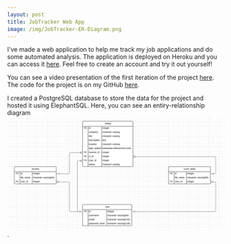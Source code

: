 ```yaml
---
layout: post
title: JobTracker Web App
image: /img/JobTracker-ER-Diagram.png
---
```


I've made a web application to help me track my job applications and do some automated analysis. The application is deployed on Heroku and you can access it [here](https://the-best-job-tracker.herokuapp.com/). Feel free to create an account and try it out yourself!

You can see a video presentation of the first iteration of the project [here](https://youtu.be/-eOeFx0wUI0). The code for the project is on my GitHub [here](https://github.com/cjakuc/jobtracker).

I created a PostgreSQL database to store the data for the project and hosted it using ElephantSQL. Here, you can see an entiry-relationship diagram ![here](/img/JobTracker-ER-Diagram.png). 
